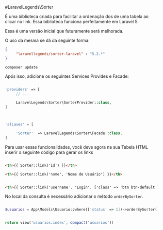 #LaravelLegends\Sorter

É uma biblioteca criada para facilitar a ordenação dos de uma tabela ao clicar no link. Essa biblioteca funciona perfeitamente em Laravel 5.

Essa é uma versão inicial que futuramente será melhorada.


O uso da mesma se dá da seguinte forma:

```json
{
     "laravellegends/sorter-laravel" : "5.2.*"
}
```

`composer update`


Após isso, adicione os seguintes Services Provides e Facade:

```php

'providers' => [
     // ....

     LaravelLegends\Sorter\SorterProvider::class,
]



'aliases' = [

     'Sorter'  => LaravelLegends\Sorter\Facade::class,
]
```

Para usar essas funcionalidades, você deve agora na sua Tabela HTML inserir o seguinte código para gerar os links


```html

<th>{{ Sorter::link('id') }}</th>

<th>{{ Sorter::link('nome', 'Nome de Usuário') }}</th>


<th>{{ Sorter::link('username', 'Login', ['class' => 'btn btn-default']) }}</th>

```


No local da consulta é necessário adicionar o método `orderBySorter`.

```php

$usuarios = App\Models\Usuario::where(['status' => 1])->orderBySorter()->get();


return view('usuarios.index', compact('usuarios'))

```

